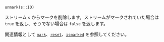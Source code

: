 ```
unmark(s::IO)
```

ストリーム `s` からマークを削除します。ストリームがマークされていた場合は `true` を返し、そうでない場合は `false` を返します。

関連情報として [`mark`](@ref)、[`reset`](@ref)、[`ismarked`](@ref) を参照してください。
